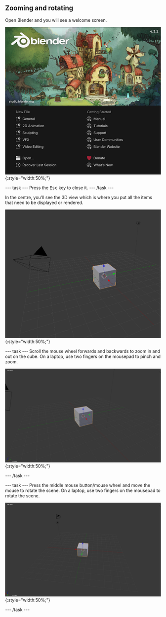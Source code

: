 ## Zooming and rotating


Open Blender and you will see a welcome screen.

![Splash screen for Blender 4.3.2 with various options](images/splash-screen.png){:style="width:50%;"}

--- task ---
Press the <kbd>Esc</kbd> key to close it.
--- /task --- 

In the centre, you'll see the 3D view which is where you put all the items that need to be displayed or rendered. 

![3D view containing a cube, a camera and a light source](images/3d-view.png){:style="width:50%;"}

--- task ---
Scroll the mouse wheel forwards and backwards to zoom in and out on the cube. On a laptop, use two fingers on the mousepad to pinch and zoom. 

![A cube but a slightly more zoomed out version than the previous image](images/zoom-in-out.png){:style="width:50%;"}

--- /task ---

--- task ---
Press the middle mouse button/mouse wheel and move the mouse to rotate the scene. On a laptop, use two fingers on the mousepad to rotate the scene.

![The same cube but the angle you are looking at it has changed as the scene has been rotated.](images/rotate-scene.png){:style="width:50%;"}

--- /task ---
